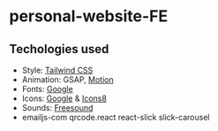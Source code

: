 # personal-website-FE

## Techologies used

- Style: [Tailwind CSS](https://tailwindcss.com/)
- Animation: GSAP,  [Motion](https://motion.dev/)
- Fonts: [Google](https://fonts.google.com/)
- Icons: [Google](https://fonts.google.com/) & [Icons8](https://icons8.com/)
- Sounds: [Freesound](https://freesound.org/)
- emailjs-com
qrcode.react
react-slick slick-carousel
